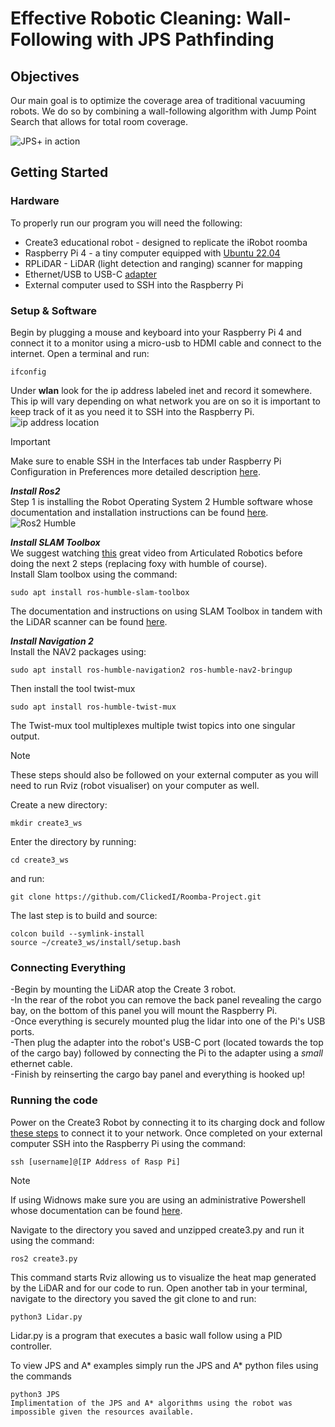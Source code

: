 # **Effective Robotic Cleaning:** Wall-Following with JPS Pathfinding

## Objectives

Our main goal is to optimize the coverage area of traditional vacuuming robots. We do so by combining a wall-following algorithm with Jump Point Search that allows for total room coverage.

![JPS+ in action](https://media.springernature.com/lw685/springer-static/image/chp%3A10.1007%2F978-981-99-0479-2_267/MediaObjects/539027_1_En_267_Fig10_HTML.png)

## Getting Started
### Hardware
To properly run our program you will need the following:
- Create3 educational robot - designed to replicate the iRobot roomba
- Raspberry Pi 4 - a tiny computer equipped with [Ubuntu 22.04](https://releases.ubuntu.com/jammy/)
- RPLiDAR - LiDAR (light detection and ranging) scanner for mapping
- Ethernet/USB to USB-C [adapter](https://www.amazon.com/Ethernet-Adapter-uni-Gigabit-Compatible/dp/B0871ZL9TG/ref=asc_df_B0871ZL9TG/?tag=hyprod-20&linkCode=df0&hvadid=693310954762&hvpos=&hvnetw=g&hvrand=16954073619488731607&hvpone=&hvptwo=&hvqmt=&hvdev=c&hvdvcmdl=&hvlocint=&hvlocphy=9001843&hvtargid=pla-1123808946192&mcid=ab8721b29d5033a99494d584b3d2629a&gad_source=1&gclid=CjwKCAjw9IayBhBJEiwAVuc3fv7x_C3fqsNCKoSJi1NQ9luoM_0g8-K-M9aF9xyh8DQZ1dmS7RkLcRoCUT0QAvD_BwE&th=1)
- External computer used to SSH into the Raspberry Pi

### Setup & Software
Begin by plugging a mouse and keyboard into your Raspberry Pi 4 and connect it to a monitor using a micro-usb to HDMI cable and connect to the internet. Open a terminal and run:
```
ifconfig
```
Under **wlan** look for the ip address labeled inet and record it somewhere. This ip will vary depending on what network you are on so it is important to keep track of it as you need it to SSH into the Raspberry Pi.
![ip address location](https://www.mbtechworks.com/wp-uploads/ifconfig-1.jpg)
>[!IMPORTANT]
>Make sure to enable SSH in the Interfaces tab under Raspberry Pi Configuration in Preferences more detailed description [here](https://www.onlogic.com/blog/how-to-ssh-into-raspberry-pi/).

***Install Ros2***  
Step 1 is installing the Robot Operating System 2 Humble software whose documentation and installation instructions can be found [here](https://docs.ros.org/en/humble/Installation.html).  
![Ros2 Humble](https://docs.ros.org/en/humble/_static/humble-small.png)  

***Install SLAM Toolbox***  
We suggest watching [this](https://www.youtube.com/watch?v=ZaiA3hWaRzE&t=504s) great video from Articulated Robotics before doing the next 2 steps (replacing foxy with humble of course).  
Install Slam toolbox using the command:  
```
sudo apt install ros-humble-slam-toolbox
``` 
The documentation and instructions on using SLAM Toolbox in tandem with the LiDAR scanner can be found [here](https://github.com/iRobotEducation/create3_examples/tree/humble/create3_lidar_slam).  

***Install Navigation 2***  
Install the NAV2 packages using:
```
sudo apt install ros-humble-navigation2 ros-humble-nav2-bringup
```
Then install the tool twist-mux
```
sudo apt install ros-humble-twist-mux
```
The Twist-mux tool multiplexes multiple twist topics into one singular output.
>[!NOTE]
>These steps should also be followed on your external computer as you will need to run Rviz (robot visualiser) on your computer as well.
  
Create a new directory:
```
mkdir create3_ws
```
Enter the directory by running:
```
cd create3_ws
```
and run:
```
git clone https://github.com/ClickedI/Roomba-Project.git
```
The last step is to build and source:
```
colcon build --symlink-install
source ~/create3_ws/install/setup.bash
```

### Connecting Everything
-Begin by mounting the LiDAR atop the Create 3 robot.  
-In the rear of the robot you can remove the back panel revealing the cargo bay, on the bottom of this panel you will mount the Raspberry Pi.  
-Once everything is securely mounted plug the lidar into one of the Pi's USB ports.  
-Then plug the adapter into the robot's USB-C port (located towards the top of the cargo bay) followed by connecting the Pi to the adapter using a *small* ethernet cable.  
-Finish by reinserting the cargo bay panel and everything is hooked up!  

### Running the code
Power on the Create3 Robot by connecting it to its charging dock and follow [these steps](https://edu.irobot.com/create3-setup) to connect it to your network. Once completed on your external computer SSH into the Raspberry Pi using the command:
```
ssh [username]@[IP Address of Rasp Pi]
```
>[!NOTE]
>If using Widnows make sure you are using an administrative Powershell whose documentation can be found [here](https://learn.microsoft.com/en-us/powershell/scripting/install/installing-powershell-on-windows?view=powershell-7.4).  

Navigate to the directory you saved and unzipped create3.py and run it using the command:  
```
ros2 create3.py
```
This command starts Rviz allowing us to visualize the heat map generated by the LiDAR and for our code to run. Open another tab in your terminal, navigate to the directory you saved the git clone to and run:
```
python3 Lidar.py
```

Lidar.py is a program that executes a basic wall follow using a PID controller.

To view JPS and A* examples simply run the JPS and A* python files using the commands
```
python3 JPS
Implimentation of the JPS and A* algorithms using the robot was impossible given the resources available. 
